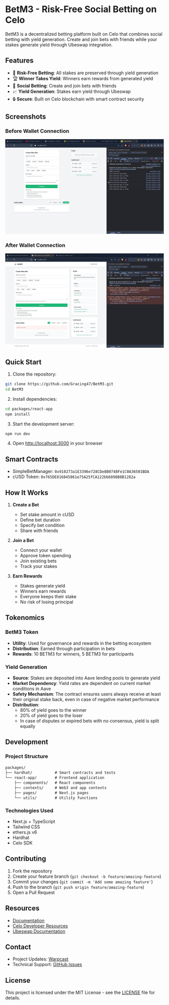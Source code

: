 # BetM3 - Risk-Free Social Betting on Celo

BetM3 is a decentralized betting platform built on Celo that combines social betting with yield generation. Create and join bets with friends while your stakes generate yield through Ubeswap integration.

## Features

- 🎲 **Risk-Free Betting**: All stakes are preserved through yield generation
- 🏆 **Winner Takes Yield**: Winners earn rewards from generated yield
- 👥 **Social Betting**: Create and join bets with friends
- 📈 **Yield Generation**: Stakes earn yield through Ubeswap
- 🔒 **Secure**: Built on Celo blockchain with smart contract security

## Screenshots

### Before Wallet Connection
![Frontend Not Connected](packages/react-app/public/Frontend_not_connected.jpg)

### After Wallet Connection
![Frontend Connected](packages/react-app/public/Frontend_connected.jpg)

## Quick Start

1. Clone the repository:
```bash
git clone https://github.com/Gracing47/BetM3.git
cd BetM3
```

2. Install dependencies:
```bash
cd packages/react-app
npm install
```

3. Start the development server:
```bash
npm run dev
```

4. Open [http://localhost:3000](http://localhost:3000) in your browser

## Smart Contracts

- SimpleBetManager: `0x910273a1E3396e728CDe8B0748Fe1C0A36501BDA`
- cUSD Token: `0x765DE816845861e75A25fCA122bb6898B8B1282a`

## How It Works

1. **Create a Bet**
   - Set stake amount in cUSD
   - Define bet duration
   - Specify bet condition
   - Share with friends

2. **Join a Bet**
   - Connect your wallet
   - Approve token spending
   - Join existing bets
   - Track your stakes

3. **Earn Rewards**
   - Stakes generate yield
   - Winners earn rewards
   - Everyone keeps their stake
   - No risk of losing principal

## Tokenomics

### BetM3 Token
- **Utility**: Used for governance and rewards in the betting ecosystem
- **Distribution**: Earned through participation in bets
- **Rewards**: 10 BETM3 for winners, 5 BETM3 for participants

### Yield Generation
- **Source**: Stakes are deposited into Aave lending pools to generate yield
- **Market Dependency**: Yield rates are dependent on current market conditions in Aave
- **Safety Mechanism**: The contract ensures users always receive at least their original stake back, even in case of negative market performance
- **Distribution**: 
  - 80% of yield goes to the winner
  - 20% of yield goes to the loser
  - In case of disputes or expired bets with no consensus, yield is split equally

## Development

### Project Structure
```
packages/
├── hardhat/          # Smart contracts and tests
└── react-app/        # Frontend application
    ├── components/   # React components
    ├── contexts/     # Web3 and app contexts
    ├── pages/        # Next.js pages
    └── utils/        # Utility functions
```

### Technologies Used
- Next.js + TypeScript
- Tailwind CSS
- ethers.js v6
- Hardhat
- Celo SDK

## Contributing

1. Fork the repository
2. Create your feature branch (`git checkout -b feature/amazing-feature`)
3. Commit your changes (`git commit -m 'Add some amazing feature'`)
4. Push to the branch (`git push origin feature/amazing-feature`)
5. Open a Pull Request

## Resources

- [Documentation](/team)
- [Celo Developer Resources](https://docs.celo.org/)
- [Ubeswap Documentation](https://docs.ubeswap.io/)

## Contact

- Project Updates: [Warpcast](https://warpcast.com/gracify)
- Technical Support: [GitHub Issues](https://github.com/Gracing47/BetM3/issues)

## License

This project is licensed under the MIT License - see the [LICENSE](LICENSE) file for details.
